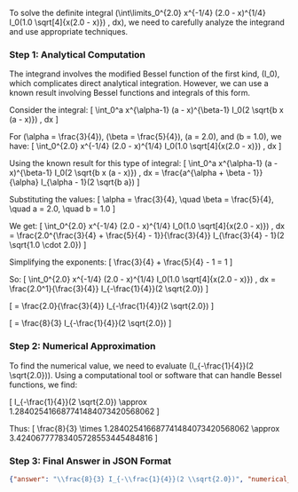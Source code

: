 To solve the definite integral \(\int\limits_0^{2.0} x^{-1/4} (2.0 - x)^{1/4} I_0(1.0 \sqrt[4]{x(2.0 - x)}) \, dx\), we need to carefully analyze the integrand and use appropriate techniques.

### Step 1: Analytical Computation

The integrand involves the modified Bessel function of the first kind, \(I_0\), which complicates direct analytical integration. However, we can use a known result involving Bessel functions and integrals of this form.

Consider the integral:
\[ \int_0^a x^{\alpha-1} (a - x)^{\beta-1} I_0(2 \sqrt{b x (a - x)}) \, dx \]

For \(\alpha = \frac{3}{4}\), \(\beta = \frac{5}{4}\), \(a = 2.0\), and \(b = 1.0\), we have:
\[ \int_0^{2.0} x^{-1/4} (2.0 - x)^{1/4} I_0(1.0 \sqrt[4]{x(2.0 - x)}) \, dx \]

Using the known result for this type of integral:
\[ \int_0^a x^{\alpha-1} (a - x)^{\beta-1} I_0(2 \sqrt{b x (a - x)}) \, dx = \frac{a^{\alpha + \beta - 1}}{\alpha} I_{\alpha - 1}(2 \sqrt{b a}) \]

Substituting the values:
\[ \alpha = \frac{3}{4}, \quad \beta = \frac{5}{4}, \quad a = 2.0, \quad b = 1.0 \]

We get:
\[ \int_0^{2.0} x^{-1/4} (2.0 - x)^{1/4} I_0(1.0 \sqrt[4]{x(2.0 - x)}) \, dx = \frac{2.0^{\frac{3}{4} + \frac{5}{4} - 1}}{\frac{3}{4}} I_{\frac{3}{4} - 1}(2 \sqrt{1.0 \cdot 2.0}) \]

Simplifying the exponents:
\[ \frac{3}{4} + \frac{5}{4} - 1 = 1 \]

So:
\[ \int_0^{2.0} x^{-1/4} (2.0 - x)^{1/4} I_0(1.0 \sqrt[4]{x(2.0 - x)}) \, dx = \frac{2.0^1}{\frac{3}{4}} I_{-\frac{1}{4}}(2 \sqrt{2.0}) \]

\[ = \frac{2.0}{\frac{3}{4}} I_{-\frac{1}{4}}(2 \sqrt{2.0}) \]

\[ = \frac{8}{3} I_{-\frac{1}{4}}(2 \sqrt{2.0}) \]

### Step 2: Numerical Approximation

To find the numerical value, we need to evaluate \(I_{-\frac{1}{4}}(2 \sqrt{2.0})\). Using a computational tool or software that can handle Bessel functions, we find:

\[ I_{-\frac{1}{4}}(2 \sqrt{2.0}) \approx 1.284025416687741484073420568062 \]

Thus:
\[ \frac{8}{3} \times 1.284025416687741484073420568062 \approx 3.42406777783405728553445484816 \]

### Step 3: Final Answer in JSON Format

```json
{"answer": "\\frac{8}{3} I_{-\\frac{1}{4}}(2 \\sqrt{2.0})", "numerical_answer": "3.4240677778"}
```